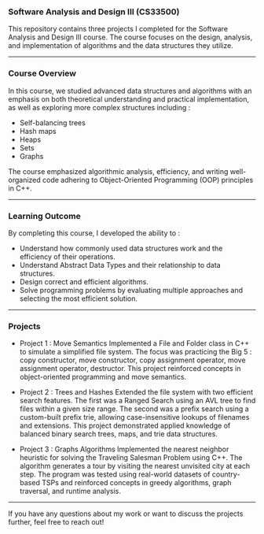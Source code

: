 ### Software Analysis and Design III (CS33500) ###

This repository contains three projects I completed for the Software Analysis and Design III course. The course focuses on the design, analysis, and implementation of algorithms and the data structures they utilize.

--- --- --- --- --- --- --- 

### Course Overview ###

In this course, we studied advanced data structures and algorithms with an emphasis on both theoretical understanding and practical implementation, as well as exploring more complex structures including :
- Self-balancing trees
- Hash maps
- Heaps
- Sets
- Graphs

The course emphasized algorithmic analysis, efficiency, and writing well-organized code adhering to Object-Oriented Programming (OOP) principles in C++. 

--- --- --- --- --- --- --- 

### Learning Outcome ###

By completing this course, I developed the ability to : 
- Understand how commonly used data structures work and the efficiency of their operations.
- Understand Abstract Data Types and their relationship to data structures.
- Design correct and efficient algorithms.
- Solve programming problems by evaluating multiple approaches and selecting the most efficient solution.

--- --- --- --- --- --- --- 

### Projects ###

- Project 1 : Move Semantics
Implemented a File and Folder class in C++ to simulate a simplified file system. The focus was practicing the Big 5 : copy constructor, move constructor, copy assignment operator, move assignment operator, destructor. This project reinforced concepts in object-oriented programming and move semantics.

- Project 2 : Trees and Hashes
Extended the file system with two efficient search features. The first was a Ranged Search using an AVL tree to find files within a given size range. The second was a prefix search using a custom-built prefix trie, allowing case-insensitive lookups of filenames and extensions. This project demonstrated applied knowledge of balanced binary search trees, maps, and trie data structures. 

- Project 3 : Graphs Algorithms
Implemented the nearest neighbor heuristic for solving the Traveling Salesman Problem using C++. The algorithm generates a tour by visiting the nearest unvisited city at each step. The program was tested using real-world datasets of country-based TSPs and reinforced concepts in greedy algorithms, graph traversal, and runtime analysis.

--- --- --- --- --- --- --- 

If you have any questions about my work or want to discuss the projects further, feel free to reach out!

